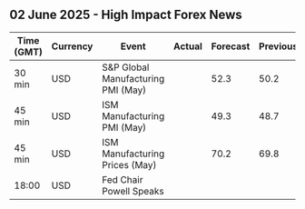 ## 02 June 2025 - High Impact Forex News

| Time (GMT) | Currency | Event | Actual | Forecast | Previous |
|------|----------|-------|--------|----------|----------|
| 30 min | USD | S&P Global Manufacturing PMI (May) |  | 52.3 | 50.2 |
| 45 min | USD | ISM Manufacturing PMI (May) |  | 49.3 | 48.7 |
| 45 min | USD | ISM Manufacturing Prices (May) |  | 70.2 | 69.8 |
| 18:00 | USD | Fed Chair Powell Speaks |  |  |  |
